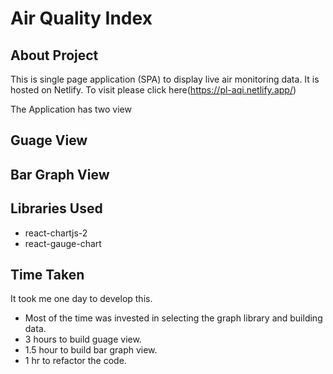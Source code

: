 # Air Quality Index

## About Project

This is single page application (SPA) to display live air monitoring data.
It is hosted on Netlify. To visit please click here(https://pl-aqi.netlify.app/)

The Application has two view

## Guage View

[](public/gauge-view.PNG)

## Bar Graph View

[](public/bar-graph-view.PNG)

## Libraries Used

- react-chartjs-2
- react-gauge-chart

## Time Taken

It took me one day to develop this.

- Most of the time was invested in selecting the graph library and building data.
- 3 hours to build guage view.
- 1.5 hour to build bar graph view.
- 1 hr to refactor the code.
